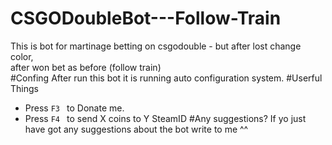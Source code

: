 # CSGODoubleBot---Follow-Train
This is bot for martinage betting on csgodouble - but after lost change color,<br/>
after won bet as before (follow train)<br/>
#Confing
After run this bot it is running auto configuration system.
#Userful Things
- Press ```F3 ``` to Donate me.
- Press ```F4 ``` to send X coins to Y SteamID
#Any suggestions?
If yo just have got any suggestions about the bot write to me ^^
